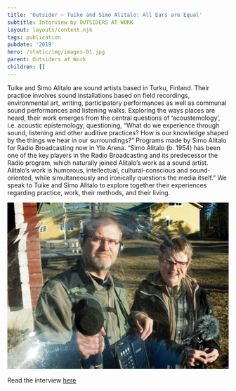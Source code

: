 ```yaml
---
title: 'Outsider ~ Tuike and Simo Alitalo: All Ears are Equal'
subtitle: Interview by OUTSIDERS AT WORK
layout: layouts/content.njk
tags: publication
pubdate: '2019'
hero: /static/img/images-01.jpg
parent: Outsiders at Work
children: []
---
```

Tuike and Simo Alitalo are sound artists based in Turku, Finland. Their practice involves sound installations based on field recordings, environmental art, writing, participatory performances as well as communal sound performances and listening walks. Exploring the ways places are heard, their work emerges from the central questions of ‘acoustemology’, i.e. acoustic epistemology, questioning, “What do we experience through sound, listening and other auditive practices? How is our knowledge shaped by the things we hear in our surroundings?” Programs made by Simo Alitalo for Radio Broadcasting now in Yle Arena. “Simo Alitalo (b. 1954) has been one of the key players in the Radio Broadcasting and its predecessor the Radio program, which naturally joined Alitalo’s work as a sound artist. Alitalo’s work is humorous, intellectual, cultural-conscious and sound-oriented, while simultaneously and ironically questions the media itself.” We speak to Tuike and Simo Alitalo to explore together their experiences regarding practice, work, their methods, and their living.



![](/static/img/tuike-and-simo-01.jpg)

Read the interview [here](https://outsidersatwork.wordpress.com/all-ears-are-equal/)
